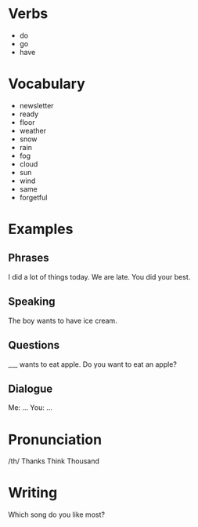 
# Verbs

- do
- go
- have

# Vocabulary

- newsletter
- ready
- floor
- weather
- snow
- rain
- fog
- cloud
- sun
- wind
- same
- forgetful

# Examples

## Phrases

I did a lot of things today.
We are late.
You did your best.

## Speaking

The boy wants to have ice cream.

## Questions

___ wants to eat apple.
Do you want to eat an apple?

## Dialogue

Me: ...
You: ...

# Pronunciation

/th/
Thanks
Think
Thousand

# Writing

Which song do you like most?


